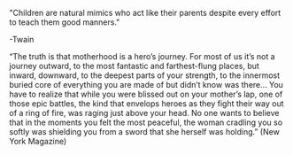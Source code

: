 


"Children are natural mimics who act like their parents despite every effort to teach them good manners."

-Twain




“The truth is that motherhood is a hero’s journey. For most of us it’s not a journey outward, to the most fantastic and farthest-flung places, but inward, downward, to the deepest parts of your strength, to the innermost buried core of everything you are made of but didn’t know was there… You have to realize that while you were blissed out on your mother’s lap, one of those epic battles, the kind that envelops heroes as they fight their way out of a ring of fire, was raging just above your head. No one wants to believe that in the moments you felt the most peaceful, the woman cradling you so softly was shielding you from a sword that she herself was holding.” (New York Magazine)
